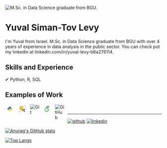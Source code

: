 ![M.Sc. in Data Science graduate from BGU.](https://arturssmirnovs.github.io/github-profile-readme-generator/images/banner.png)

# Yuval Siman-Tov Levy
I'm Yuval from Israel. M.Sc. in Data Science graduate from BGU with over 4 years of experience in data analysis in the public sector. You can check pot my linkedin at linkedin.com/in/yuval-levy-b6a276114.

## Skills and Experience
✔ Python, R, SQL

## Examples of Work

<img align="left" alt="Python" width="30px" src="https://github.com/Y-Levy/Y-Levy/raw/main/python.png" style="padding-right:10px;" />
<img align="left" alt="SQL" width="30px" src="https://github.com/Y-Levy/Y-Levy/blob/main/SQL.jpg" style="padding-right:10px;" />
<img align="left" alt="Git" width="30px" src="https://cdn.jsdelivr.net/gh/devicons/devicon/icons/git/git-original.svg" style="padding-right:10px;" />
<img align="left" alt="Overleaf" width="30px" src="https://github.com/Y-Levy/Y-Levy/blob/main/overleaf.png" style="padding-right:10px;" />
<img align="left" alt="GitHub" width="30px" src="https://user-images.githubusercontent.com/3369400/139447912-e0f43f33-6d9f-45f8-be46-2df5bbc91289.png" style="padding-right:10px;" />
<br />

---

[<img src='https://cdn.jsdelivr.net/npm/simple-icons@3.0.1/icons/github.svg' alt='github' height='40'>](https://github.com/Y-lEVY)  [<img src='https://cdn.jsdelivr.net/npm/simple-icons@3.0.1/icons/linkedin.svg' alt='linkedin' height='40'>](https://www.linkedin.com/in/yuval-levy-b6a276114/)  

[![Anurag's GitHub stats](https://github-readme-stats.vercel.app/api?username=Y-Levy)](https://github.com/anuraghazra/github-readme-stats)

[![Top Langs](https://github-readme-stats.vercel.app/api/top-langs/?username=anuraghazra)](https://github.com/anuraghazra/github-readme-stats)

